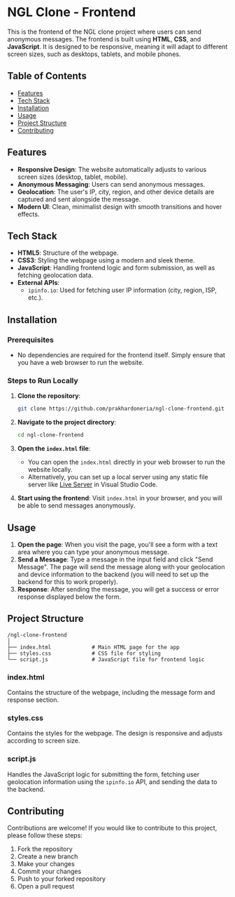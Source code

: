 # NGL Clone - Frontend

This is the frontend of the NGL clone project where users can send anonymous messages. The frontend is built using **HTML**, **CSS**, and **JavaScript**. It is designed to be responsive, meaning it will adapt to different screen sizes, such as desktops, tablets, and mobile phones.

## Table of Contents

- [Features](#features)
- [Tech Stack](#tech-stack)
- [Installation](#installation)
- [Usage](#usage)
- [Project Structure](#project-structure)
- [Contributing](#contributing)

## Features

- **Responsive Design**: The website automatically adjusts to various screen sizes (desktop, tablet, mobile).
- **Anonymous Messaging**: Users can send anonymous messages.
- **Geolocation**: The user's IP, city, region, and other device details are captured and sent alongside the message.
- **Modern UI**: Clean, minimalist design with smooth transitions and hover effects.

## Tech Stack

- **HTML5**: Structure of the webpage.
- **CSS3**: Styling the webpage using a modern and sleek theme.
- **JavaScript**: Handling frontend logic and form submission, as well as fetching geolocation data.
- **External APIs**:
  - `ipinfo.io`: Used for fetching user IP information (city, region, ISP, etc.).
  
## Installation

### Prerequisites
- No dependencies are required for the frontend itself. Simply ensure that you have a web browser to run the website.

### Steps to Run Locally

1. **Clone the repository**:
    ```bash
    git clone https://github.com/prakhardoneria/ngl-clone-frontend.git
    ```

2. **Navigate to the project directory**:
    ```bash
    cd ngl-clone-frontend
    ```

3. **Open the `index.html` file**:
    - You can open the `index.html` directly in your web browser to run the website locally.
    - Alternatively, you can set up a local server using any static file server like [Live Server](https://marketplace.visualstudio.com/items?itemName=ritwickdey.LiveServer) in Visual Studio Code.

4. **Start using the frontend**: Visit `index.html` in your browser, and you will be able to send messages anonymously.

## Usage

1. **Open the page**: When you visit the page, you'll see a form with a text area where you can type your anonymous message.
2. **Send a Message**: Type a message in the input field and click "Send Message". The page will send the message along with your geolocation and device information to the backend (you will need to set up the backend for this to work properly).
3. **Response**: After sending the message, you will get a success or error response displayed below the form.

## Project Structure

```
/ngl-clone-frontend
│
├── index.html             # Main HTML page for the app
├── styles.css             # CSS file for styling
└── script.js              # JavaScript file for frontend logic
```

### **index.html**
Contains the structure of the webpage, including the message form and response section.

### **styles.css**
Contains the styles for the webpage. The design is responsive and adjusts according to screen size.

### **script.js**
Handles the JavaScript logic for submitting the form, fetching user geolocation information using the `ipinfo.io` API, and sending the data to the backend.

## Contributing

Contributions are welcome! If you would like to contribute to this project, please follow these steps:

1. Fork the repository
2. Create a new branch
3. Make your changes
4. Commit your changes
5. Push to your forked repository
6. Open a pull request